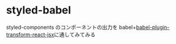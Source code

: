 # styled-babel

styled-components のコンポーネントの出力を babel+[babel-plugin-transform-react-jsx](https://babeljs.io/docs/en/babel-plugin-transform-react-jsx)に通してみてみる
